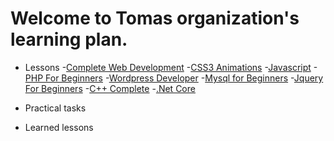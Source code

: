 # Welcome to Tomas organization's learning plan.

* Lessons
-[Complete Web Development](https://www.udemy.com/course/the-complete-web-development-bootcamp)
-[CSS3 Animations](https://www.udemy.com/course/css3-animations-transforms-and-transitions-ultimate-guide)
-[Javascript](https://www.udemy.com/course/the-complete-javascript-course)
-[PHP For Beginners](https://www.udemy.com/course/php-for-complete-beginners-includes-msql-object-oriented)
-[Wordpress Developer](https://www.udemy.com/course/become-a-wordpress-developer-php-javascript)
-[Mysql for Beginners](https://www.udemy.com/course/mysql-dba-for-beginners)
-[Jquery For Beginners](https://www.udemy.com/course/jquery-tutorial)
-[C++ Complete](https://www.udemy.com/course/complete-csharp-masterclass)
-[.Net Core](https://www.udemy.com/course/net-core-31-web-api-entity-framework-core-jumpstart)

* Practical tasks

* Learned lessons
